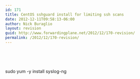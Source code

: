 ```yaml
---
id: 171
title: CentOS sshguard install for limiting ssh scans
date: 2012-12-11T09:58:13-06:00
author: Nick Buraglio
layout: revision
guid: http://www.forwardingplane.net/2012/12/170-revision/
permalink: /2012/12/170-revision/
---
```

&nbsp;

&nbsp;

sudo yum -y install syslog-ng

&nbsp;